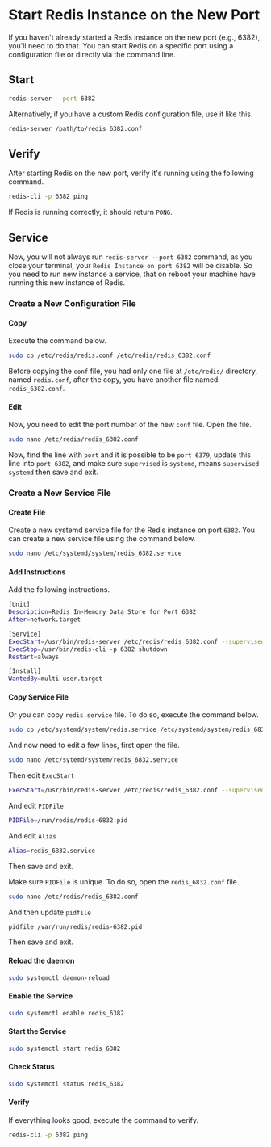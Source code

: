 # Start Redis Instance on the New Port
If you haven't already started a Redis instance on the new port (e.g., 6382), you'll need to do that. You can start Redis on a specific port using a configuration file or directly via the command line.

## Start
```bash
redis-server --port 6382
```

Alternatively, if you have a custom Redis configuration file, use it like this.
```bash
redis-server /path/to/redis_6382.conf
```

## Verify
After starting Redis on the new port, verify it's running using the following command.
```bash
redis-cli -p 6382 ping
```

If Redis is running correctly, it should return `PONG`.


## Service
Now, you will not always run `redis-server --port 6382` command, as you close your terminal, your `Redis Instance on port 6382` will be disable. So you need to run new instance a service, that on reboot your machine have running this new instance of Redis.

### Create a New Configuration File
#### Copy
Execute the command below.
```bash
sudo cp /etc/redis/redis.conf /etc/redis/redis_6382.conf
```

Before copying the `conf` file, you had only one file at `/etc/redis/` directory, named `redis.conf`, after the copy, you have another file named `redis_6382.conf`.

#### Edit
Now, you need to edit the port number of the new `conf` file. Open the file.
```bash
sudo nano /etc/redis/redis_6382.conf
```

Now, find the line with `port` and it is possible to be `port 6379`, update this line into `port 6382`, and make sure `supervised` is `systemd`, means `supervised systemd` then save and exit.

### Create a New Service File
#### Create File
Create a new systemd service file for the Redis instance on port `6382`. You can create a new service file using the command below.
```bash
sudo nano /etc/systemd/system/redis_6382.service
```

#### Add Instructions
Add the following instructions.
```bash
[Unit]
Description=Redis In-Memory Data Store for Port 6382
After=network.target

[Service]
ExecStart=/usr/bin/redis-server /etc/redis/redis_6382.conf --supervised systemd --daemonize no
ExecStop=/usr/bin/redis-cli -p 6382 shutdown
Restart=always

[Install]
WantedBy=multi-user.target
```

#### Copy Service File
Or you can copy `redis.service` file. To do so, execute the command below.
```bash
sudo cp /etc/systemd/system/redis.service /etc/systemd/system/redis_6832.service
```
And now need to edit a few lines, first open the file.
```bash
sudo nano /etc/sytemd/system/redis_6832.service
```

Then edit `ExecStart`
```bash
ExecStart=/usr/bin/redis-server /etc/redis/redis_6382.conf --supervised systemd --daemonize no
```

And edit `PIDFile`
```bash
PIDFile=/run/redis/redis-6832.pid
```

And edit `Alias`
```bash
Alias=redis_6832.service
```

Then save and exit.


Make sure `PIDFile` is unique. To do so, open the `redis_6832.conf` file.
```bash
sudo nano /etc/redis/redis_6382.conf
```

And then update `pidfile`
```bash
pidfile /var/run/redis/redis-6382.pid
```

Then save and exit.

#### Reload the daemon
```bash
sudo systemctl daemon-reload
```

#### Enable the Service
```bash
sudo systemctl enable redis_6382
```

#### Start the Service
```bash
sudo systemctl start redis_6382
```

#### Check Status
```bash
sudo systemctl status redis_6382
```

#### Verify
If everything looks good, execute the command to verify.
```bash
redis-cli -p 6382 ping
```

